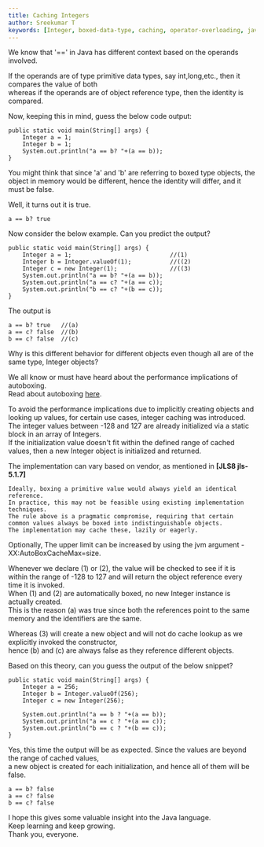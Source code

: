 ```yaml
---
title: Caching Integers
author: Sreekumar T
keywords: [Integer, boxed-data-type, caching, operator-overloading, java, pitfalls, autoboxing, performance-implication, initilization]
---
```


We know that '==' in Java has different context based on the operands involved.  

If the operands are of type primitive data types, say int,long,etc., then it compares the value of both  
whereas if the operands are of object reference type, then the identity is compared.

Now, keeping this in mind, guess the below code output:  

```
public static void main(String[] args) {  
    Integer a = 1;
    Integer b = 1;
    System.out.println("a == b? "+(a == b));
}
```

You might think that since 'a' and 'b' are referring to boxed type objects, the object in memory would be different, hence the identity will differ, and it must be false.

Well, it turns out it is true.

```
a == b? true
```

Now consider the below example. Can you predict the output?

```
public static void main(String[] args) {
    Integer a = 1;                            //(1)
    Integer b = Integer.valueOf(1);           //((2)
    Integer c = new Integer(1);               //((3)
    System.out.println("a == b? "+(a == b));
    System.out.println("a == c? "+(a == c));
    System.out.println("b == c? "+(b == c));
}
```

The output is

```
a == b? true   //(a)
a == c? false  //(b)
b == c? false  //(c)
```

Why is this different behavior for different objects even though all are of the same type, Integer objects?

We all know or must have heard about the performance implications of autoboxing.  
Read about autoboxing <a href=https://docs.oracle.com/javase/1.5.0/docs/guide/language/autoboxing.html>here</a>.

To avoid the performance implications due to implicitly creating objects and looking up values, for certain use cases, integer caching was introduced.  
The integer values between -128 and 127 are already initialized via a static block in an array of Integers.  
If the initialization value doesn't fit within the defined range of cached values, then a new Integer object is initialized and returned.

The implementation can vary based on vendor, as mentioned in **[JLS8 jls-5.1.7]**

```
Ideally, boxing a primitive value would always yield an identical reference.  
In practice, this may not be feasible using existing implementation techniques.  
The rule above is a pragmatic compromise, requiring that certain common values always be boxed into indistinguishable objects.  
The implementation may cache these, lazily or eagerly.
```

Optionally, The upper limit can be increased by using the jvm argument -XX:AutoBoxCacheMax=size.

Whenever we declare (1) or (2), the value will be checked to see if it is within the range of -128 to 127 and will return the object reference every time it is invoked.  
When (1) and (2) are automatically boxed, no new Integer instance is actually created.  
This is the reason (a) was true since both the references point to the same memory and the identifiers are the same.


Whereas (3) will create a new object and will not do cache lookup as we explicitly invoked the constructor,  
hence (b) and (c) are always false as they reference different objects.

Based on this theory, can you guess the output of the below snippet?

```
public static void main(String[] args) {  
    Integer a = 256;  
    Integer b = Integer.valueOf(256); 
    Integer c = new Integer(256);  

    System.out.println("a == b ? "+(a == b));
    System.out.println("a == c ? "+(a == c));
    System.out.println("b == c ? "+(b == c));
}
```

Yes, this time the output will be as expected. Since the values are beyond the range of cached values,   
a new object is created for each initialization, and hence all of them will be false.

```
a == b? false
a == c? false
b == c? false
```

I hope this gives some valuable insight into the Java language.  
Keep learning and keep growing.  
Thank you, everyone.